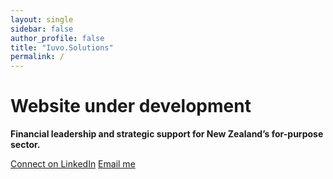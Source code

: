 ```yaml
---
layout: single
sidebar: false
author_profile: false
title: "Iuvo.Solutions"
permalink: /
---
```


# Website under development

**Financial leadership and strategic support for New Zealand’s for-purpose sector.**

[Connect on LinkedIn](https://www.linkedin.com/in/chris-davidson-aa92a58/) 
[Email me](mailto:chris.davidson@iuvo.solutions)
